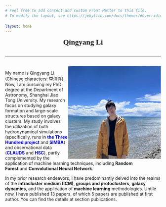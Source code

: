 ```yaml
---
# Feel free to add content and custom Front Matter to this file.
# To modify the layout, see https://jekyllrb.com/docs/themes/#overriding-theme-defaults

layout: home
---
```



<b><center><font size=5 face = '黑体'>Qingyang Li</font></center></b> &nbsp;&nbsp;

---------------------------------------------------------------------------------

<br>

<img align="right" width="300" height="300" src="./images/me.jpeg"> 


<!-- <div align=right>
![Bear](./images/Bear.jpg){:class="img-responsive"}
</div> -->

<p style="width:450px">
My name is Qingyang Li (Chinese characters: 李清洋). Now, I am pursuing my PhD degree at the Department of Astronomy, Shanghai Jiao Tong University. My research focus on studying galaxy formation and large-scale structures based on galaxy clusters. My study involves the utilization of both hydrodynamical simulations (specifically, runs in <a herf="http://popia.ft.uam.es/The300-2022/Home.html"><font color="#0000dd"><b>the Three Hundred project</b></font></a> and <a herf="http://simba.roe.ac.uk/"><font color="#0000dd"><b>SIMBA</b></font></a>) and observational data (<a herf="https://www.clauds.net/"><font color="#0000dd"><b>CLAUDS</b></font></a> and <a herf="https://hsc-release.mtk.nao.ac.jp/doc/"><font color="#0000dd"><b>HSC</b></font></a>), partly complemented by the application of machine learning techniques, including <b>Random Forest</b> and <b>Convolutional Neural Network</b>.
  
In my prior research endeavors, I have predominantly delved into the realms of the <b>intracluster medium (ICM)</b>, <b>groups and protoclusters</b>, <b>galaxy dynamics</b>, and the application of <b>machine learning</b> methodologies. Untile now, I have published 13 papers, of which 5 papers are published at first author. You can find the details at section publications. <br><br> 

<!--
I am involved with <a herf="http://popia.ft.uam.es/The300-2022/Home.html"><font color="#0000dd">"the Three Hundred project"</font></a> and Subaru <a herf="https://pfs.ipmu.jp/#:~:text=The%20PFS%20measures%20the%20large%20scale%20galaxy%20distribution,galaxies%20from%20cosmic%20dawn%20to%20the%20present%20day"><font color="#0000dd">Prime Focus Spectrograph (PFS)</font></a>. I learned to deal with simulation and observations data, and did analysis with machine learning tool. In the future, I am interested in the analysis of distant galaxies and doing works with machine learning.  
</p>
-->
